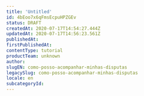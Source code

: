 ```yaml
---
title: 'Untitled'
id: 4bEoo7x6qFmsEcpuHPZGEv
status: DRAFT
createdAt: 2020-07-17T14:54:27.444Z
updatedAt: 2020-07-17T14:56:23.561Z
publishedAt: 
firstPublishedAt: 
contentType: tutorial
productTeam: unknown
author: 
slugEN: como-posso-acompanhar-minhas-disputas
legacySlug: como-posso-acompanhar-minhas-disputas
locale: en
subcategoryId: 
---
```



